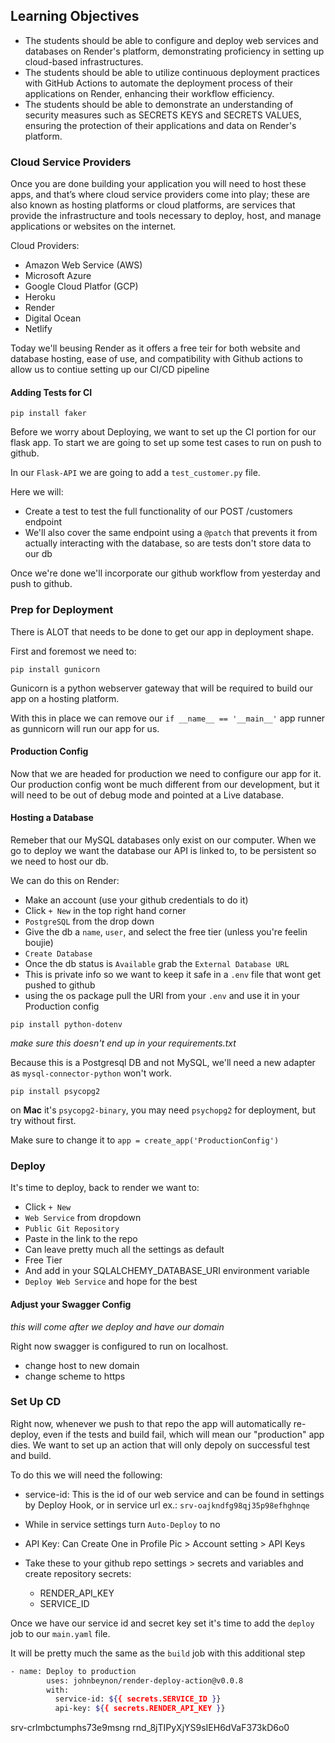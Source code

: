 ## Learning Objectives

- The students should be able to configure and deploy web services and databases on Render's platform, demonstrating proficiency in setting up cloud-based infrastructures.
- The students should be able to utilize continuous deployment practices with GitHub Actions to automate the deployment process of their applications on Render, enhancing their workflow efficiency.
- The students should be able to demonstrate an understanding of security measures such as SECRETS KEYS and SECRETS VALUES, ensuring the protection of their applications and data on Render's platform.

### Cloud Service Providers

Once you are done building your application you will need to host these apps, and that’s where cloud service providers come into play; these are also known as hosting platforms or cloud platforms, are services that provide the infrastructure and tools necessary to deploy, host, and manage applications or websites on the internet.

Cloud Providers:
- Amazon Web Service (AWS)
- Microsoft Azure
- Google Cloud Platfor (GCP)
- Heroku 
- Render
- Digital Ocean
- Netlify

Today we'll beusing Render as it offers a free teir for both website and database hosting, ease of use, and compatibility with Github actions to allow us to contiue setting up our CI/CD pipeline

#### Adding Tests for CI

```
pip install faker
```

Before we worry about Deploying, we want to set up the CI portion for our flask app. To start we are going to set up some test cases to run on push to github.

In our `Flask-API` we are going to add a `test_customer.py` file. 

Here we will:

- Create a test to test the full functionality of our POST /customers endpoint
- We'll also cover the same endpoint using a `@patch` that prevents it from actually interacting with the database, so are tests don't store data to our db

Once we're done we'll incorporate our github workflow from yesterday and push to github.

### Prep for Deployment

There is ALOT that needs to be done to get our app in deployment shape.

First and foremost we need to: 

```
pip install gunicorn
```
Gunicorn is a python webserver gateway that will be required to build our app on a hosting platform.

With this in place we can remove our `if __name__ == '__main__'` app runner as gunnicorn will run our app for us.

#### Production Config

Now that we are headed for production we need to configure our app for it. Our production config wont be much different from our development, but it will need to be out of debug mode and pointed at a Live database.

#### Hosting a Database

Remeber that our MySQL databases only exist on our computer. When we go to deploy we want the database our API is linked to, to be persistent so we need to host our db.

We can do this on Render:

- Make an account (use your github credentials to do it)
- Click `+ New` in the top right hand corner
- `PostgreSQL` from the drop down
- Give the db a `name`, `user`, and select the free tier (unless you're feelin boujie)
- `Create Database`
- Once the db status is `Available` grab the `External Database URL`
- This is private info so we want to keep it safe in a `.env` file that wont get pushed to github
- using the os package pull the URI from your `.env` and use it in your Production config

```
pip install python-dotenv
```
*make sure this doesn't end up in your requirements.txt*

Because this is a Postgresql DB and not MySQL, we'll need a new adapter as `mysql-connector-python` won't work.

```
pip install psycopg2
```
on **Mac** it's `psycopg2-binary`, you may need `psychopg2` for deployment, but try without first.

Make sure to change it to `app = create_app('ProductionConfig')`


### Deploy

It's time to deploy, back to render we want to:

- Click `+ New`
- `Web Service` from dropdown
- `Public Git Repository`
- Paste in the link to the repo
- Can leave pretty much all the settings as default
- Free Tier
- And add in your SQLALCHEMY_DATABASE_URI environment variable
- `Deploy Web Service` and hope for the best

#### Adjust your Swagger Config 

*this will come after we deploy and have our domain*

Right now swagger is configured to run on localhost.

- change host to new domain
- change scheme to https




### Set Up CD

Right now, whenever we push to that repo the app will automatically re-deploy, even if the tests and build fail, which will mean our "production" app dies. We want to set up an action that will only depoly on successful test and build.

To do this we will need the following:

- service-id: This is the id of our web service and can be found in settings by Deploy Hook, or in service url ex.: `srv-oajkndfg98qj35p98efhghnqe`
- While in service settings turn `Auto-Deploy` to no

- API Key: Can Create One in Profile Pic > Account setting > API Keys
- Take these to your github repo settings > secrets and variables and create repository secrets:

    - RENDER_API_KEY
    - SERVICE_ID

Once we have our service id and secret key set it's time to add the `deploy` job to our `main.yaml` file.

It will be pretty much the same as the `build` job with this additional step

``` bash
- name: Deploy to production
        uses: johnbeynon/render-deploy-action@v0.0.8
        with:
          service-id: ${{ secrets.SERVICE_ID }} 
          api-key: ${{ secrets.RENDER_API_KEY }} 
```

srv-crlmbctumphs73e9msng
rnd_8jTIPyXjYS9sIEH6dVaF373kD6o0
